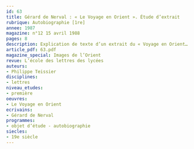 ```yaml
---
id: 63
title: Gérard de Nerval : « Le Voyage en Orient ». Étude d’extrait
rubrique: Autobiographie [1re]
annee: 1987
magazine: n°12 15 avril 1988
pages: 8
description: Explication de texte d’un extrait du « Voyage en Orient…
article_pdf: 63.pdf
magazine_special: Images de l’Orient
revue: L’école des lettres des lycées
auteurs:
- Philippe Teissier
disciplines:
- lettres
niveau_etudes:
- première
oeuvres:
- Le Voyage en Orient
ecrivains:
- Gérard de Nerval
programmes:
- objet d’étude - autobiographie
siecles:
- 19e siècle
---
```

